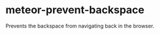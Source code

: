 meteor-prevent-backspace
========================

Prevents the backspace from navigating back in the browser.

